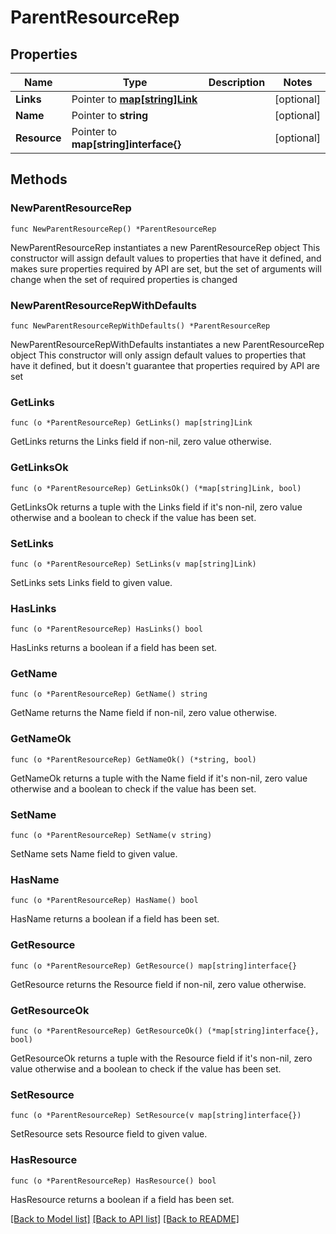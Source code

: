 # ParentResourceRep

## Properties

Name | Type | Description | Notes
------------ | ------------- | ------------- | -------------
**Links** | Pointer to [**map[string]Link**](Link.md) |  | [optional] 
**Name** | Pointer to **string** |  | [optional] 
**Resource** | Pointer to **map[string]interface{}** |  | [optional] 

## Methods

### NewParentResourceRep

`func NewParentResourceRep() *ParentResourceRep`

NewParentResourceRep instantiates a new ParentResourceRep object
This constructor will assign default values to properties that have it defined,
and makes sure properties required by API are set, but the set of arguments
will change when the set of required properties is changed

### NewParentResourceRepWithDefaults

`func NewParentResourceRepWithDefaults() *ParentResourceRep`

NewParentResourceRepWithDefaults instantiates a new ParentResourceRep object
This constructor will only assign default values to properties that have it defined,
but it doesn't guarantee that properties required by API are set

### GetLinks

`func (o *ParentResourceRep) GetLinks() map[string]Link`

GetLinks returns the Links field if non-nil, zero value otherwise.

### GetLinksOk

`func (o *ParentResourceRep) GetLinksOk() (*map[string]Link, bool)`

GetLinksOk returns a tuple with the Links field if it's non-nil, zero value otherwise
and a boolean to check if the value has been set.

### SetLinks

`func (o *ParentResourceRep) SetLinks(v map[string]Link)`

SetLinks sets Links field to given value.

### HasLinks

`func (o *ParentResourceRep) HasLinks() bool`

HasLinks returns a boolean if a field has been set.

### GetName

`func (o *ParentResourceRep) GetName() string`

GetName returns the Name field if non-nil, zero value otherwise.

### GetNameOk

`func (o *ParentResourceRep) GetNameOk() (*string, bool)`

GetNameOk returns a tuple with the Name field if it's non-nil, zero value otherwise
and a boolean to check if the value has been set.

### SetName

`func (o *ParentResourceRep) SetName(v string)`

SetName sets Name field to given value.

### HasName

`func (o *ParentResourceRep) HasName() bool`

HasName returns a boolean if a field has been set.

### GetResource

`func (o *ParentResourceRep) GetResource() map[string]interface{}`

GetResource returns the Resource field if non-nil, zero value otherwise.

### GetResourceOk

`func (o *ParentResourceRep) GetResourceOk() (*map[string]interface{}, bool)`

GetResourceOk returns a tuple with the Resource field if it's non-nil, zero value otherwise
and a boolean to check if the value has been set.

### SetResource

`func (o *ParentResourceRep) SetResource(v map[string]interface{})`

SetResource sets Resource field to given value.

### HasResource

`func (o *ParentResourceRep) HasResource() bool`

HasResource returns a boolean if a field has been set.


[[Back to Model list]](../README.md#documentation-for-models) [[Back to API list]](../README.md#documentation-for-api-endpoints) [[Back to README]](../README.md)


